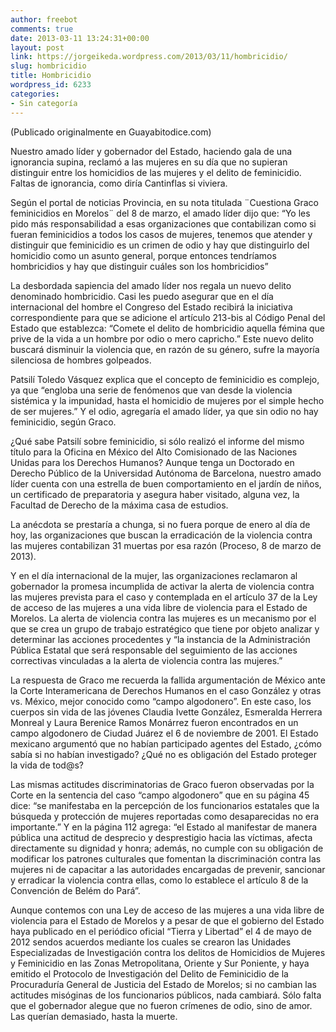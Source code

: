 ```yaml
---
author: freebot
comments: true
date: 2013-03-11 13:24:31+00:00
layout: post
link: https://jorgeikeda.wordpress.com/2013/03/11/hombricidio/
slug: hombricidio
title: Hombricidio
wordpress_id: 6233
categories:
- Sin categoría
---
```


(Publicado originalmente en Guayabitodice.com)

Nuestro amado líder y gobernador del Estado, haciendo gala de una ignorancia supina, reclamó a las mujeres en su día que no supieran distinguir entre los homicidios de las mujeres y el delito de feminicidio. Faltas de ignorancia, como diría Cantinflas si viviera.

Según el portal de noticias Provincia, en su nota titulada ¨Cuestiona Graco feminicidios en Morelos¨  del 8 de marzo, el amado líder dijo que: “Yo les pido más responsabilidad a esas organizaciones que contabilizan como si fueran feminicidios a todos los casos de mujeres, tenemos que atender y distinguir que feminicidio es un crimen de odio y hay que distinguirlo del homicidio como un asunto general, porque entonces tendríamos hombricidios y hay que distinguir cuáles son los hombricidios”

La desbordada sapiencia del amado líder nos  regala un nuevo delito denominado hombricidio. Casi les puedo asegurar que en el día internacional del hombre el Congreso del Estado recibirá la iniciativa correspondiente para que se adicione el artículo 213-bis al Código Penal del Estado que establezca: “Comete el delito de hombricidio aquella fémina que prive de la vida a un hombre por odio o mero capricho.” Este nuevo delito buscará disminuir la violencia que, en razón de su género, sufre la mayoría silenciosa de hombres golpeados.

Patsilí Toledo Vásquez explica que el concepto de feminicidio es complejo, ya que “engloba una serie de fenómenos que van desde la violencia sistémica y la impunidad, hasta el homicidio de mujeres por el simple hecho de ser mujeres.” Y el odio, agregaría el amado líder, ya que sin odio no hay feminicidio, según Graco.

¿Qué sabe Patsilí sobre feminicidio, si sólo realizó el informe del mismo título para la Oficina en México del Alto Comisionado de las Naciones Unidas para los Derechos Humanos? Aunque tenga un Doctorado en Derecho  Público de la Universidad Autónoma de Barcelona, nuestro amado líder cuenta con una estrella de buen comportamiento en el jardín de niños, un certificado de preparatoria y asegura haber visitado, alguna vez, la Facultad de Derecho de la máxima casa de estudios.

La anécdota se prestaría a chunga, si no fuera porque de enero al día de hoy, las organizaciones que buscan la erradicación de la violencia contra las mujeres contabilizan 31 muertas por esa razón (Proceso, 8 de marzo de 2013).

Y en el día internacional de la mujer, las organizaciones reclamaron al gobernador la promesa incumplida de activar la alerta de violencia contra las mujeres prevista para el caso y contemplada en el artículo 37 de la Ley de acceso de las mujeres a una vida libre de violencia para el Estado de Morelos. La alerta de violencia contra las mujeres es un mecanismo por el que se crea un grupo de trabajo estratégico que tiene por objeto analizar y determinar las acciones procedentes y “la instancia de la Administración Pública Estatal que será responsable del seguimiento de las acciones correctivas vinculadas a la alerta de violencia contra las mujeres.”

La respuesta de Graco me recuerda la fallida argumentación de México ante la Corte Interamericana de Derechos Humanos en el caso González y otras vs. México,  mejor conocido como “campo algodonero”. En este caso, los cuerpos sin vida de las jóvenes Claudia Ivette González, Esmeralda Herrera Monreal y Laura Berenice Ramos Monárrez fueron encontrados en un campo algodonero de Ciudad Juárez el 6 de noviembre de 2001. El Estado mexicano argumentó que no habían participado agentes del Estado, ¿cómo sabía si no habían investigado? ¿Qué no es obligación del Estado proteger la vida de tod@s?

Las mismas actitudes discriminatorias de Graco fueron observadas por la Corte en la sentencia del caso “campo algodonero” que en su página 45 dice: “se manifestaba en la percepción de los funcionarios estatales que la búsqueda y protección de mujeres reportadas como desaparecidas no era importante.” Y en la página 112 agrega: “el Estado al manifestar de manera pública una actitud de desprecio y desprestigio hacia las víctimas, afecta directamente su dignidad y honra; además, no cumple con su obligación de modificar los patrones culturales que fomentan la discriminación contra las mujeres ni de capacitar a las autoridades encargadas de prevenir, sancionar y erradicar la violencia contra ellas, como lo establece el artículo 8 de la Convención de Belém do Pará”.

Aunque contemos con una Ley de acceso de las mujeres a una vida libre de violencia para el Estado de Morelos y a pesar de que el gobierno del Estado haya publicado en el periódico oficial “Tierra y Libertad” el 4 de mayo de 2012 sendos acuerdos mediante los cuales se crearon las Unidades Especializadas de Investigación contra los delitos de Homicidios de Mujeres y  Feminicidio en las Zonas Metropolitana, Oriente y Sur Poniente, y  haya emitido el Protocolo de Investigación del Delito de Feminicidio de la Procuraduría General de Justicia del Estado de Morelos; si no cambian las actitudes misóginas de los funcionarios públicos, nada cambiará. Sólo falta que el gobernador alegue que no fueron crímenes de odio, sino de amor. Las querían demasiado, hasta la muerte.
